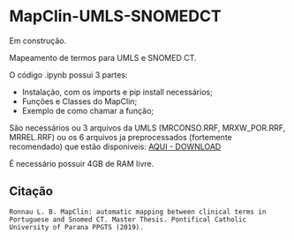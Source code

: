 # MapClin-UMLS-SNOMEDCT

Em construção.

Mapeamento de termos para UMLS e SNOMED CT.

O código .ipynb possui 3 partes:
- Instalação, com os imports e pip install necessários;
- Funções e Classes do MapClin;
- Exemplo de como chamar a função;

São necessários ou 3 arquivos da UMLS (MRCONSO.RRF, MRXW_POR.RRF, MRREL.RRF) ou os 6 arquivos ja preprocessados (fortemente recomendado) que estão disponiveis: 
[AQUI - DOWNLOAD](https://drive.google.com/drive/folders/1jHeFq_wJufGNS4IRaCBCoyszGZaNZuqU?usp=sharing)

É necessário possuir 4GB de RAM livre.


## Citação
```Ronnau L. B. MapClin: automatic mapping between clinical terms in Portuguese and Snomed CT. Master Thesis. Pontifical Catholic University of Parana PPGTS (2019).```
